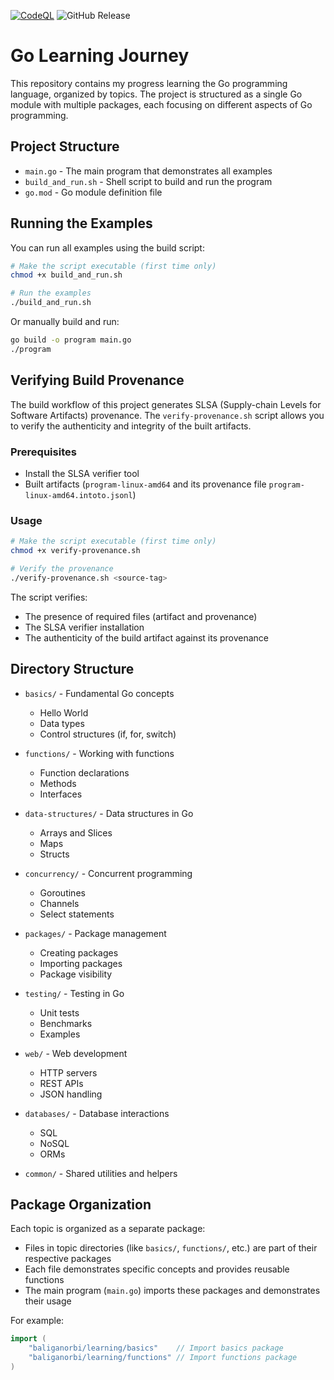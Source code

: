 [![CodeQL](https://github.com/baliganorbi/go-learning/actions/workflows/github-code-scanning/codeql/badge.svg)](https://github.com/baliganorbi/go-learning/actions/workflows/github-code-scanning/codeql)
![GitHub Release](https://img.shields.io/github/v/release/baliganorbi/go-learning)

# Go Learning Journey

This repository contains my progress learning the Go programming language, organized by topics. The project is structured as a single Go module with multiple packages, each focusing on different aspects of Go programming.

## Project Structure

- `main.go` - The main program that demonstrates all examples
- `build_and_run.sh` - Shell script to build and run the program
- `go.mod` - Go module definition file

## Running the Examples

You can run all examples using the build script:

```bash
# Make the script executable (first time only)
chmod +x build_and_run.sh

# Run the examples
./build_and_run.sh
```

Or manually build and run:

```bash
go build -o program main.go
./program
```

## Verifying Build Provenance

The build workflow of this project generates SLSA (Supply-chain Levels for Software Artifacts) provenance. The `verify-provenance.sh` script allows you to verify the authenticity and integrity of the built artifacts.

### Prerequisites
- Install the SLSA verifier tool
- Built artifacts (`program-linux-amd64` and its provenance file `program-linux-amd64.intoto.jsonl`)

### Usage

```bash
# Make the script executable (first time only)
chmod +x verify-provenance.sh

# Verify the provenance
./verify-provenance.sh <source-tag>
```

The script verifies:
- The presence of required files (artifact and provenance)
- The SLSA verifier installation
- The authenticity of the build artifact against its provenance

## Directory Structure

- `basics/` - Fundamental Go concepts
  - Hello World
  - Data types
  - Control structures (if, for, switch)
  
- `functions/` - Working with functions
  - Function declarations
  - Methods
  - Interfaces
  
- `data-structures/` - Data structures in Go
  - Arrays and Slices
  - Maps
  - Structs

- `concurrency/` - Concurrent programming
  - Goroutines
  - Channels
  - Select statements
  
- `packages/` - Package management
  - Creating packages
  - Importing packages
  - Package visibility
  
- `testing/` - Testing in Go
  - Unit tests
  - Benchmarks
  - Examples
  
- `web/` - Web development
  - HTTP servers
  - REST APIs
  - JSON handling
  
- `databases/` - Database interactions
  - SQL
  - NoSQL
  - ORMs
  
- `common/` - Shared utilities and helpers

## Package Organization

Each topic is organized as a separate package:

- Files in topic directories (like `basics/`, `functions/`, etc.) are part of their respective packages
- Each file demonstrates specific concepts and provides reusable functions
- The main program (`main.go`) imports these packages and demonstrates their usage

For example:
```go
import (
    "baliganorbi/learning/basics"    // Import basics package
    "baliganorbi/learning/functions" // Import functions package
)
```